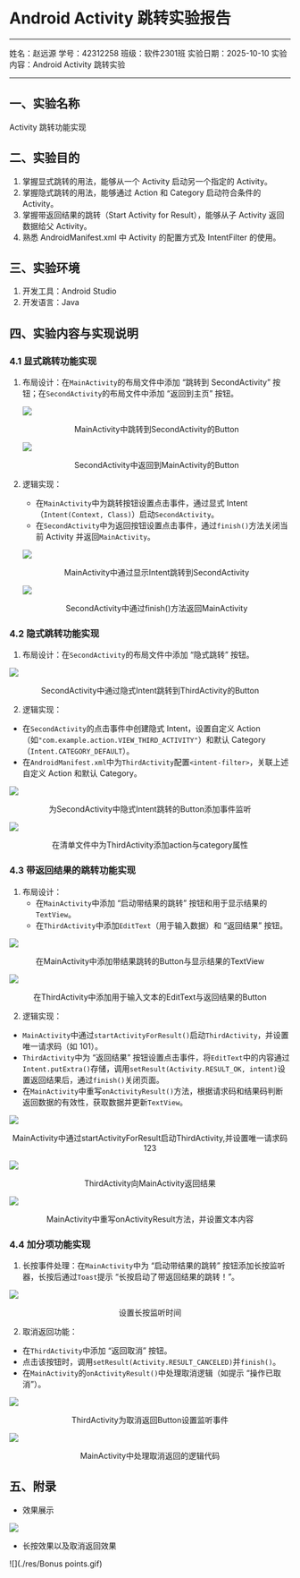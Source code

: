 # Android Activity 跳转实验报告

---

姓名：赵远源	学号：42312258	班级：软件2301班	实验日期：2025-10-10	实验内容：Android Activity 跳转实验

---

## 一、实验名称

Activity 跳转功能实现

## 二、实验目的

1. 掌握显式跳转的用法，能够从一个 Activity 启动另一个指定的 Activity。
2. 掌握隐式跳转的用法，能够通过 Action 和 Category 启动符合条件的 Activity。
3. 掌握带返回结果的跳转（Start Activity for Result），能够从子 Activity 返回数据给父 Activity。
4. 熟悉 AndroidManifest.xml 中 Activity 的配置方式及 IntentFilter 的使用。

## 三、实验环境

1. 开发工具：Android Studio
2. 开发语言：Java

## 四、实验内容与实现说明

### 4.1 显式跳转功能实现

1. 布局设计：在`MainActivity`的布局文件中添加 “跳转到 SecondActivity” 按钮；在`SecondActivity`的布局文件中添加 “返回到主页” 按钮。

   ![](./res/MainActivity中跳转到SecondActivity的Button.png)

   <center>MainActivity中跳转到SecondActivity的Button</center>

   ![](./res/SecondActivity中返回到MainActivity的Button.png)

   <center>SecondActivity中返回到MainActivity的Button</center>

2. 逻辑实现：

   - 在`MainActivity`中为跳转按钮设置点击事件，通过显式 Intent（`Intent(Context, Class)`）启动`SecondActivity`。
   - 在`SecondActivity`中为返回按钮设置点击事件，通过`finish()`方法关闭当前 Activity 并返回`MainActivity`。

   ![](./res/MainActivity中通过显示Intent跳转到SecondActivity.png)

   <center>MainActivity中通过显示Intent跳转到SecondActivity</center>

   ![](./res/SecondActivity中通过finish()方法返回MainActivity.png)

   <center>SecondActivity中通过finish()方法返回MainActivity</center>

### 4.2 隐式跳转功能实现

1. 布局设计：在`SecondActivity`的布局文件中添加 “隐式跳转” 按钮。

![](./res/SecondActivity中通过隐式Intent跳转到ThirdActivity的Button.png)

<center>SecondActivity中通过隐式Intent跳转到ThirdActivity的Button</center>

2. 逻辑实现：

- 在`SecondActivity`的点击事件中创建隐式 Intent，设置自定义 Action（如`"com.example.action.VIEW_THIRD_ACTIVITY"`）和默认 Category（`Intent.CATEGORY_DEFAULT`）。
- 在`AndroidManifest.xml`中为`ThirdActivity`配置`<intent-filter>`，关联上述自定义 Action 和默认 Category。

![](./res/为SecondActivity中隐式Intent跳转的Button添加事件监听.png)

<center>为SecondActivity中隐式Intent跳转的Button添加事件监听</center>

![](./res/在清单文件中为ThirdActivity添加action与category属性.png)

<center>在清单文件中为ThirdActivity添加action与category属性</center>

### 4.3 带返回结果的跳转功能实现

1. 布局设计：
   - 在`MainActivity`中添加 “启动带结果的跳转” 按钮和用于显示结果的`TextView`。
   - 在`ThirdActivity`中添加`EditText`（用于输入数据）和 “返回结果” 按钮。

![](./res/在MainActivity中添加带结果跳转的Button与显示结果的EditText.png)

<center>在MainActivity中添加带结果跳转的Button与显示结果的TextView</center>

![](./res/在ThirdActivity中添加用于输入文本的EditText与返回结果的Button.png)

<center>在ThirdActivity中添加用于输入文本的EditText与返回结果的Button</center>

2. 逻辑实现：

- `MainActivity`中通过`startActivityForResult()`启动`ThirdActivity`，并设置唯一请求码（如 101）。
- `ThirdActivity`中为 “返回结果” 按钮设置点击事件，将`EditText`中的内容通过`Intent.putExtra()`存储，调用`setResult(Activity.RESULT_OK, intent)`设置返回结果后，通过`finish()`关闭页面。
- 在`MainActivity`中重写`onActivityResult()`方法，根据请求码和结果码判断返回数据的有效性，获取数据并更新`TextView`。

![](./res/MainActivity中通过startActivityForResult启动ThirdActivity并设置唯一请求码123.png)

<center>MainActivity中通过startActivityForResult启动ThirdActivity,并设置唯一请求码123</center>

![](./res/ThirdActivity向MainActivity返回结果.png)

<center>ThirdActivity向MainActivity返回结果</center>

![](./res/MainActivity中重写onActivityResult方法，并设置文本内容.png)

<center>MainActivity中重写onActivityResult方法，并设置文本内容</center>

### 4.4 加分项功能实现

1. 长按事件处理：在`MainActivity`中为 “启动带结果的跳转” 按钮添加长按监听器，长按后通过`Toast`提示 “长按启动了带返回结果的跳转！”。

![](./res/设置长按监听时间.png)

<center>设置长按监听时间</center>

2. 取消返回功能：

- 在`ThirdActivity`中添加 “返回取消” 按钮。
- 点击该按钮时，调用`setResult(Activity.RESULT_CANCELED)`并`finish()`。
- 在`MainActivity`的`onActivityResult()`中处理取消逻辑（如提示 “操作已取消”）。

![](./res/ThirdActivity设置取消返回Button.png)

<center>ThirdActivity为取消返回Button设置监听事件</center>

![](./res/MainActivity中处理取消返回的逻辑代码.png)

<center>MainActivity中处理取消返回的逻辑代码</center>

## 五、附录

- 效果展示

![](./res/first_assignment.gif)

- 长按效果以及取消返回效果

![](./res/Bonus points.gif)
